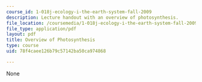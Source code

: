 ```yaml
---
course_id: 1-018j-ecology-i-the-earth-system-fall-2009
description: Lecture handout with an overview of photosynthesis.
file_location: /coursemedia/1-018j-ecology-i-the-earth-system-fall-2009/78f4caee126b79c57142ba50ca974868_MIT1_018JF09_lec03_Photo.pdf
file_type: application/pdf
layout: pdf
title: Overview of Photosynthesis
type: course
uid: 78f4caee126b79c57142ba50ca974868

---
```

None
